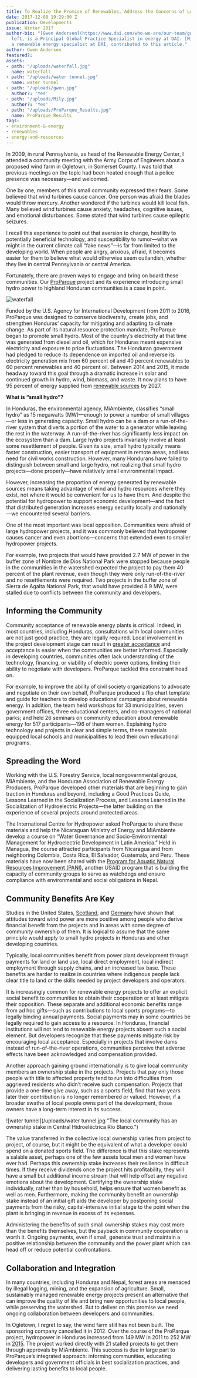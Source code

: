 ```yaml
---
title: To Realize the Promise of Renewables, Address the Concerns of Local People
date: 2017-12-08 19:29:00 Z
publication: Developments
issue: Winter 2017
author-bio: "[Gwen Andersen](https://www.dai.com/who-we-are/our-team/gwen-andersen),
  left, is a Principal Global Practice Specialist in energy at DAI. [Mily Cortés-Posas](https://www.dai.com/who-we-are/our-team/mily-cortes-posas),
  a renewable energy specialist at DAI, contributed to this article."
author: Gwen Andersen
featured?: 
assets:
- path: "/uploads/waterfall.jpg"
  name: waterfall
- path: "/uploads/water tunnel.jpg"
  name: water tunnel
- path: "/uploads/gwen.jpg"
  author?: 'Yes'
- path: "/uploads/Mily.jpg"
  author?: 'Yes'
- path: "/uploads/ProParque_Results.jpg"
  name: ProParque_Results
tags:
- environment-&-energy
- renewables
- energy-and-resources
---
```


In 2009, in rural Pennsylvania, as head of the Renewable Energy Center, I attended a community meeting with the Army Corps of Engineers about a proposed wind farm in Ogletown, in Somerset County. I was told that previous meetings on the topic had been heated enough that a police presence was necessary—and welcomed. 




One by one, members of this small community expressed their fears. Some believed that wind turbines cause cancer. One person was afraid the blades would throw mercury. Another wondered if the turbines would kill local fish. Many believed wind turbines cause anxiety, headaches, cognitive issues, and emotional disturbances. Some stated that wind turbines cause epileptic seizures. 

I recall this experience to point out that aversion to change, hostility to potentially beneficial technology, and susceptibility to rumor—what we might in the current climate call “fake news”—is far from limited to the developing world. When people are angry, anxious, afraid, it becomes easier for them to believe what would otherwise seem outlandish, whether they live in central Pennsylvania or central America. 

Fortunately, there are proven ways to engage and bring on board these communities. Our [ProParque](https://www.dai.com/our-work/projects/honduras-ProParque-GEMA) project and its experience introducing small hydro power to highland Honduran communities is a case in point.

![waterfall](/uploads/waterfall.jpg "Central Hidroeléctrica Río Blanco. The Pulhapanzak Waterfall is where the water originates.")

Funded by the U.S. Agency for International Development from 2011 to 2016, ProParque was designed to conserve biodiversity, create jobs, and strengthen Honduras’ capacity for mitigating and adapting to climate change. As part of its natural resource protection mandate, ProParque began to promote small hydro. Most of the country’s electricity at that time was generated from diesel and oil, which for Honduras meant expensive electricity and exposure to price fluctuations. The Honduran government had pledged to reduce its dependence on imported oil and reverse its electricity generation mix from 60 percent oil and 40 percent renewables to 60 percent renewables and 40 percent oil. Between 2014 and 2015, it made headway toward this goal through a dramatic increase in solar and continued growth in hydro, wind, biomass, and waste. It now plans to have 95 percent of energy supplied from [renewable sources](http://www.hydroworld.com/articles/2017/11/honduran-authorities-define-details-of-planned-hydroelectric-plants.html) by 2027. 

<aside><p><strong>What is “small hydro”?</strong></p>
<p>In Honduras, the environmental agency, MiAmbiente, classifies “small hydro” as 15 megawatts (MW)—enough to power a number of small villages—or less in generating capacity. Small hydro can be a dam or a run-of-the-river system that diverts a portion of the water to a generator while leaving the rest in the waterway. A run-of-the-river has significantly less impact on the ecosystem than a dam. Large hydro projects invariably involve at least some resettlement of people. Given its size, small hydro typically means faster construction, easier transport of equipment in remote areas, and less need for civil works construction. However, many Hondurans have failed to distinguish between small and large hydro, not realizing that small hydro projects—done properly—have relatively small environmental impact.</p>
</aside>

However, increasing the proportion of energy generated by renewable sources means taking advantage of wind and hydro resources where they exist, not where it would be convenient for us to have them. And despite the potential for hydropower to support economic development—and the fact that distributed generation increases energy security locally and nationally—we encountered several barriers. 

One of the most important was local opposition. Communities were afraid of large hydropower projects, and it was commonly believed that hydropower causes cancer and even abortions—concerns that extended even to smaller hydropower projects.

For example, two projects that would have provided 2.7 MW of power in the buffer zone of Nombre de Dios National Park were stopped because people in the communities in the watershed expected the project to pay them 40 percent of the plant revenue, even though they were only run-of-the-river and no resettlements were required. Two projects in the buffer zone of Sierra de Agalta National Park, that would have provided 8.9 MW, were stalled due to conflicts between the community and developers. 

<script id="infogram_0_f26c52a1-1c54-4d7b-bd12-7bf1be0b8a0c" title="ProParque Results" src="https://e.infogram.com/js/dist/embed.js?qmS" type="text/javascript"></script>

## Informing the Community 

Community acceptance of renewable energy plants is critical. Indeed, in most countries, including Honduras, consultations with local communities are not just good practice, they are legally required. Local involvement in the project development stage can result in [greater acceptance](http://www.sciencedirect.com/science/article/pii/S0301421508003121) and acceptance is easier when the communities are better informed. Especially in developing countries, communities often lack understanding of the technology, financing, or viability of electric power options, limiting their ability to negotiate with developers. ProParque tackled this constraint head on. 

For example, to improve the ability of civil society organizations to advocate and negotiate on their own behalf, ProParque produced a flip chart template and guide for teachers to develop educational campaigns about renewable energy. In addition, the team held workshops for 33 municipalities, seven government offices, three educational centers, and co-managers of national parks; and held 26 seminars on community education about renewable energy for 517 participants—196 of them women. Explaining hydro technology and projects in clear and simple terms, these materials equipped local schools and municipalities to lead their own educational programs.  

## Spreading the Word 

Working with the U.S. Forestry Service, local nongovernmental groups, MiAmbiente, and the Honduran Association of Renewable Energy Producers, ProParque developed other materials that are beginning to gain traction in Honduras and beyond, including a Good Practices Guide, Lessons Learned in the Socialization Process, and Lessons Learned in the Socialization of Hydroelectric Projects—the latter building on the experience of several projects around protected areas. 

The International Centre for Hydropower asked ProParque to share these materials and help the Nicaraguan Ministry of Energy and MiAmbiente develop a course on “Water Governance and Socio-Environmental Management for Hydroelectric Development in Latin America.” Held in Managua, the course attracted participants from Nicaragua and from neighboring Colombia, Costa Rica, El Salvador, Guatemala, and Peru. These materials have now been shared with the [Program for Aquatic Natural Resources Improvement (PANI)](https://www.dai.com/our-work/projects/Nepal-Program-for-Aquatic-Natural-Resources-Improvement-PANI), another USAID program that is building the capacity of community groups to serve as watchdogs and ensure compliance with environmental and social obligations in Nepal. 

## Community Benefits Are Key

Studies in the United States, [Scotland](http://www.sciencedirect.com/science/article/pii/S0264837709000039), and [Germany](http://www.sciencedirect.com/science/article/pii/S0301421511001972) have shown that attitudes toward wind power are more positive among people who derive financial benefit from the projects and in areas with some degree of community ownership of them. It is logical to assume that the same principle would apply to small hydro projects in Honduras and other developing countries.
 
Typically, local communities benefit from power plant development through payments for land or land use, local direct employment, local indirect employment through supply chains, and an increased tax base. These benefits are harder to realize in countries where indigenous people lack clear title to land or the skills needed by project developers and operators.

It is increasingly common for renewable energy projects to offer an explicit social benefit to communities to obtain their cooperation or at least mitigate their opposition. These separate and additional economic benefits range from ad hoc gifts—such as contributions to local sports programs—to legally binding annual payments. Social payments may in some countries be legally required to gain access to a resource. In Honduras, financial institutions will not lend to renewable energy projects absent such a social element. But developers recognize that these payments mitigate risk by encouraging local acceptance. Especially in projects that involve dams instead of run-of-the-river operations, communities perceive that adverse effects have been acknowledged and compensation provided. 

Another approach gaining ground internationally is to give local community members an ownership stake in the projects. Projects that pay only those people with title to affected property tend to run into difficulties from aggrieved residents who didn’t receive such compensation. Projects that provide a one-time give away, such as a sports field, find that two years later their contribution is no longer remembered or valued. However, if a broader swathe of local people owns part of the development, those owners have a long-term interest in its success. 

![water tunnel](/uploads/water tunnel.jpg "The local community has an ownership stake in Central Hidroeléctrica Río Blanco.") 

The value transferred in the collective local ownership varies from project to project, of course, but it might be the equivalent of what a developer could spend on a donated sports field. The difference is that this stake represents a salable asset, perhaps one of the few assets local men and women have ever had. Perhaps this ownership stake increases their resilience in difficult times. If they receive dividends once the project hits profitability, they will have a small but additional income stream that will help offset any negative emotions about the development. 
Certifying the ownership stake individually, rather than by household, helps ensure that women benefit as well as men. 
Furthermore, making the community benefit an ownership stake instead of an initial gift aids the developer by postponing social payments from the risky, capital-intensive initial stage to the point when the plant is bringing in revenue in excess of its expenses. 

Administering the benefits of such small ownership stakes may cost more than the benefits themselves, but the payback in community cooperation is worth it. Ongoing payments, even if small, generate trust and maintain a positive relationship between the community and the power plant which can head off or reduce potential confrontations. 

## Collaboration and Integration 

In many countries, including Honduras and Nepal, forest areas are menaced by illegal logging, mining, and the expansion of agriculture. Small, sustainably managed renewable energy projects present an alternative that can improve the quality of life and bring new opportunities to local people, while preserving the watershed. But to deliver on this promise we need ongoing collaboration between developers and communities. 

In Ogletown, I regret to say, the wind farm still has not been built. The sponsoring company cancelled it in 2012. Over the course of the ProParque project, hydropower in Honduras increased from 149 MW in 2011 to 252 MW in [2015](http://global-climatescope.org/en/country/honduras/#/enabling-framework). The project worked directly with 21 stalled projects to get them through approvals by MiAmbiente. This success is due in large part to ProParque’s integrated  approach: informing communities, educating developers and government officials in best socialization practices, and delivering lasting benefits to local people.
